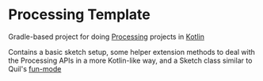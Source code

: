 # Processing Template

Gradle-based project for doing [Processing](https://processing.org/) projects in [Kotlin](https://kotlinlang.org/)

Contains a basic sketch setup, some helper extension methods to deal with the Processing APIs in a more Kotlin-like way,
and a Sketch class similar to Quil's [fun-mode](https://github.com/quil/quil/wiki/Functional-mode-%28fun-mode%29)
